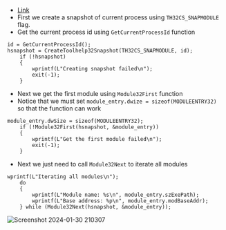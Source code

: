 * [Link](https://learn.microsoft.com/en-us/windows/win32/toolhelp/traversing-the-module-list)
* First we create a snapshot of current process using `TH32CS_SNAPMODULE` flag.
* Get the current process id using `GetCurrentProcessId` function

```cpp=
id = GetCurrentProcessId();
hsnapshot = CreateToolhelp32Snapshot(TH32CS_SNAPMODULE, id);
	if (!hsnapshot)
	{
		wprintf(L"Creating snapshot failed\n");
		exit(-1);
	}
```

* Next we get the first module using `Module32First` function
* Notice that we must set `module_entry.dwize = sizeof(MODULEENTRY32)` so that the function can work

```cpp=
module_entry.dwSize = sizeof(MODULEENTRY32);
	if (!Module32First(hsnapshot, &module_entry))
	{
		wprintf(L"Get the first module failed\n");
		exit(-1);
	}
```
* Next we just need to call `Module32Next` to iterate all modules

```cpp=
wprintf(L"Iterating all modules\n");
	do
	{
		wprintf(L"Module name: %s\n", module_entry.szExePath);
		wprintf(L"Base address: %p\n", module_entry.modBaseAddr);
	} while (Module32Next(hsnapshot, &module_entry));
```

![Screenshot 2024-01-30 210307](https://hackmd.io/_uploads/BJVoztI9a.png)
